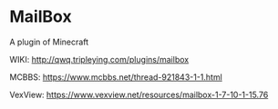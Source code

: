 # MailBox
A plugin of Minecraft

WIKI: http://qwq.tripleying.com/plugins/mailbox

MCBBS: https://www.mcbbs.net/thread-921843-1-1.html

VexView: https://www.vexview.net/resources/mailbox-1-7-10-1-15.76